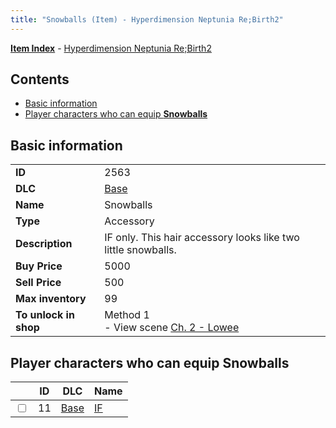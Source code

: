 ```yaml
---
title: "Snowballs (Item) - Hyperdimension Neptunia Re;Birth2"
---
```


[**Item Index**](/neptunia/rb2/item/index.html) - [Hyperdimension Neptunia Re;Birth2](/neptunia/rb2)

## Contents

- [Basic information](#basic-information)
- [Player characters who can equip **Snowballs**](#player-characters-who-can-equip-snowballs)

## Basic information

|   |   |
| -- | -- |
| **ID** | 2563 |
| **DLC** | [Base](/neptunia/rb2/dlc/0-base.html) |
| **Name** | Snowballs |
| **Type** | Accessory |
| **Description** | IF only. This hair accessory looks like two little snowballs. |
| **Buy Price** | 5000 |
| **Sell Price** | 500 |
| **Max inventory** | 99 |
| **To unlock in shop** | Method 1<br />- View scene [Ch. 2 - Lowee](/neptunia/rb2/scene/0-151-ch-2-lowee.html) |

## Player characters who can equip **Snowballs**

|    | ID | DLC | Name |
| -- | -- | --- | ---- |
| <input type="checkbox" id="rb2-player-0-11" class="trackbox" /> | 11 | [Base](/neptunia/rb2/dlc/0-base.html) | [IF](/neptunia/rb2/player/0-11-if.html) |